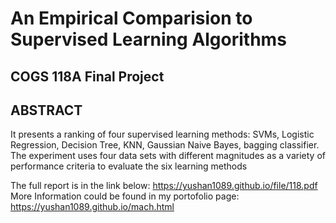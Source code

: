 # An Empirical Comparision to Supervised Learning Algorithms 
## COGS 118A Final Project

## ABSTRACT

It presents a ranking of four supervised learning methods: SVMs, Logistic Regression, Decision Tree, KNN, Gaussian Naive Bayes, bagging classifier. The experiment uses four data sets with different magnitudes as a variety of performance criteria to evaluate the six learning methods

The full report is in the link below: https://yushan1089.github.io/file/118.pdf
More Information could be found in my portofolio page: https://yushan1089.github.io/mach.html